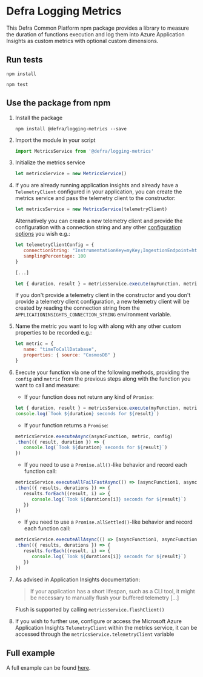 # Defra Logging Metrics

This Defra Common Platform npm package provides a library to measure the duration of functions execution and log them into Azure Application Insights as custom metrics with optional custom dimensions.

## Run tests

```shell
npm install
```

```shell
npm test
```

## Use the package from npm

1. Install the package

   ```shell
   npm install @defra/logging-metrics --save
   ```

1. Import the module in your script

   ```js
   import MetricsService from '@defra/logging-metrics'
   ```

1. Initialize the metrics service

   ```js
   let metricsService = new MetricsService()
   ```

1. If you are already running application insights and already have a `TelemetryClient` configured in your application, you can create the metrics service and pass the telemetry client to the constructor:

   ```js
   let metricsService = new MetricsService(telemetryClient)
   ```

   Alternatively you can create a new telemetry client and provide the configuration with a connection string and any other [configuration options](https://learn.microsoft.com/en-us/azure/azure-monitor/app/nodejs#advanced-configuration-options) you wish e.g.:
   
   ```js
   let telemetryClientConfig = {
      connectionString: "InstrumentationKey=myKey;IngestionEndpoint=https://applicationinsights.azure.com/;LiveEndpoint=https://livediagnostics.monitor.azure.com/",
      samplingPercentage: 100
   }

   [...]

   let { duration, result } = metricsService.execute(myFunction, metric, telemetryClientConfig)
   ```

   If you don't provide a telemetry client in the constructor and you don't provide a telemetry client configuration, a new telemetry client will be created by reading the connection string from the `APPLICATIONINSIGHTS_CONNECTION_STRING` environment variable.

 1. Name the metric you want to log with along with any other custom properties to be recorded e.g.:

    ```js
    let metric = {
       name: "timeToCallDatabase",
       properties: { source: "CosmosDB" }
    }
    ```

1. Execute your function via one of the following methods, providing the `config` and `metric` from the previous steps along with the function you want to call and measure:

   - If your function does not return any kind of `Promise`:

   ```js
   let { duration, result } = metricsService.execute(myFunction, metric, config)
   console.log(`Took ${duration} seconds for ${result}`)
   ```

   - If your function returns a `Promise`:

   ```js
   metricsService.executeAsync(asyncFunction, metric, config)
   .then(({ result, duration }) => {
      console.log(`Took ${duration} seconds for ${result}`)
   })
   ```

   - If you need to use a `Promise.all()`-like behavior and record each function call:

   ```js
   metricsService.executeAllFailFastAsync(() => [asyncFunction1, asyncFunction2], metric, config)
   .then(({ results, durations }) => {
      results.forEach((result, i) => {
         console.log(`Took ${durations[i]} seconds for ${result}`)
      })
   })
   ```

   - If you need to use a `Promise.allSettled()`-like behavior and record each function call:

   ```js
   metricsService.executeAllAsync(() => [asyncFunction1, asyncFunction2], metric, config)
   .then(({ results, durations }) => {
      results.forEach((result, i) => {
         console.log(`Took ${durations[i]} seconds for ${result}`)
      })
   })
   ```

1. As advised in Application Insights documentation:
   
   > If your application has a short lifespan, such as a CLI tool, it might be necessary to manually flush your buffered telemetry [...]   

   Flush is supported by calling `metricsService.flushClient()`

1. If you wish to further use, configure or access the Microsoft Azure Application Insights `TelemetryClient` within the metrics service, it can be accessed through the `metricsService.telemetryClient` variable

## Full example

A full example can be found [here](sample/README.md).